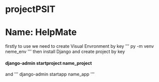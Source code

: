 # projectPSIT
# Name: HelpMate
firstly to use we need to create Visual Envronment by key 
'''
 py -m venv neme_env
'''
then install Django and create project by key
#### django-admin startproject name_project
and 
'''
django-admin startapp name_app
'''

